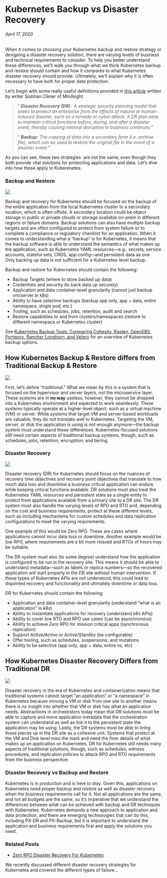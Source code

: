 # Kubernetes Backup vs Disaster Recovery

###### April 17, 2020


When it comes to choosing your Kubernetes backup and restore strategy or designing a disaster recovery solution, there are varying levels of business and technical requirements to consider. To help you better understand these differences, we’ll walk you through what we think Kubernetes backup and restore should contain and how it compares to what Kubernetes disaster recovery should provide. Ultimately, we’ll explain why it is often necessary to have both for proper data protection.

Let’s begin with some really useful definitions provided in [this article](https://gomindsight.com/insights/blog/difference-between-disaster-recovery-and-backups/) written by writer Siobhan Climer of Mindsight.

> “ **_Disaster Recovery (DR)_**:  _A strategic security planning model that seeks to protect an enterprise from the effects of natural or human-induced disaster, such as a tornado or cyber attack. A DR plan aims to maintain critical functions before, during, and after a disaster event, thereby causing minimal disruption to business continuity._”
>
> “ **_Backup_**: _The copying of data into a secondary form (i.e. archive file), which can be used to restore the original file in the event of a disaster event._”

As you can see, these two strategies  are not the same, even though they both provide vital solutions for protecting applications and data. Let’s dive into how these apply to Kuberenetes.

### Backup and Restore

![](https://www.portworx.com/wp-content/uploads/2020/04/2-1024x232.png)

Backup and recovery for Kubernetes should be focused on the backup of the entire application from the local Kubernetes cluster to a secondary location, which is often offsite. A secondary location could be object storage in public or private clouds or storage available on-prem in different regions or failure domains. Backup solutions can also have multiple backup targets and are often configured to protect from system failure or to complete a compliance or regulatory checklist for an application. When it comes to understanding what a “backup” is for Kubernetes, it means that the backup software is able to understand the semantics of what makes up the application, such as Kubernetes YAML resources—e.g., secrets, service accounts, stateful sets, CRDS, app config—and persistent data as one.  Only backing up data is not sufficient for a Kubernetes-level backup.

Backup and restore for Kubernetes should contain the following:

- Backup Targets (where to store backed up data)
- Credentials and security (to back data up securely)
- Application and data container-level granularity (cannot just backup vm/server in k8s)
- Ability to have selective backups (backup app only, app + data, entire namespace, single pod, etc.)
- Tooling, such as schedules, jobs, retention, audit and search
- Restore capabilities to and from clusters/namespaces (restore to different namespace or Kubernetes cluster)

See [Kubernetes Backup Tools: Comparing Cohesity, Kasten, OpenEBS, Portworx, Rancher Longhorn, and Velero](https://www.portworx.com/kubernetes-backup-tools/) for an overview of Kubernetes backup options.

## How Kubernetes Backup & Restore differs from Traditional Backup & Restore

![](https://www.portworx.com/wp-content/uploads/2020/04/3.png)

First, let’s define “traditional.” What we mean by this is a system that is focused on the hypervisor and server layers, not the microservice layer. These systems are in **no way** useless; however, they cannot be dropped into a Kubernetes environment and expected to work seamlessly. These systems typically operate at a higher-level object, such as a virtual machine (VM) or server. While systems that target VM and server-based workloads are valuable, they do not translate well to Kubernetes. Targeting the VM, server, or disk the application is using is not enough anymore—the backup system must understand these differences. Kubernetes-focused solutions still need certain aspects of traditional backup systems, though, such as schedules, jobs, retention, encryption, and tiering.

### Disaster Recovery

![](https://www.portworx.com/wp-content/uploads/2020/04/4-1024x250.png)

Disaster recovery (DR) for Kubernetes should focus on the nuances of recovery time objectives and recovery point objectives that translate to how much data loss and downtime a business critical application can endure while keeping critical functions available. DR solutions must also treat the Kubernetes YAML resources and persistent state as a single entity to protect from applications available from a primary site to a DR site. The DR system must also handle the varying levels of RPO and RTO and, depending on the cost and business requirements, protect at these different levels, such as including mechanisms for custom schedules and data replication configurations to meet the varying requirements.

One example of this would be Zero RPO. These are cases where applications cannot incur data loss or downtime. Another example would be low RPO, where requirements are a bit more relaxed and RTOs of hours may be suitable.

The DR system must also (to some degree) understand how the application is configured to be run in the recovery site. This means it should be able to understand metadata—such as labels or replica numbers—so the recovered application will start properly in the DR site without human intervention. If these types of Kubernetes APIs are not understood, this could lead to disjointed recovery and functionality and ultimately downtime or data loss.

DR for Kubernetes should contain the following:

- Application and data container-level granularity (understand “what is an application” in k8s)
- Ability to instantiate applications for recovery (understand k8s APIs)
- Ability to cover low RTO and RPO use cases (can be asynchronous)
- Ability to achieve Zero RPO for mission critical apps (synchronous replication)
- Support Active/Active or Active/Standby (be configurable)
- Offer tooling, such as schedules, suspensions, and mutations
- Ability to be selective (app only, app + data, entire ns, etc)

## How Kubernetes Disaster Recovery Differs from Traditional DR

![](https://www.portworx.com/wp-content/uploads/2020/04/5-1024x495.png)

Disaster recovery in the era of Kubernetes and containerization means that traditional systems cannot target “an application” or “a namespace” in Kubernetes because moving a VM or disk from one site to another means there is no insight into whether that VM or disk has what an application needs. Abstractions in orchestrators today mean that DR solutions must be able to capture and move application metadata that the orchestration system can understand as well as link it to the persistent state the application may be using. Lastly, the DR systems must be able to bring those pieces up in the DR site as a cohesive unit. Systems that protect at the VM and Disk level miss the mark and need the finer details of what makes up an application on Kubernetes. DR for Kubernetes still needs many aspects of traditional solutions, though, such as schedules, witness procedures, and replication policies to attack RPO and RTO requirements from the business perspective.

### Disaster Recovery vs Backup and Restore

Kubernetes is in production and is here to stay. Given this, applications on Kubernetes need proper backup and restore as well as disaster recovery when the business requirements call for it. Not all applications are the same, and not all budgets are the same, so it’s imperative that we understand the differences between what can be achieved with backup and DR techniques with Kubernetes. Kubernetes demands a new approach to application and data protection, and there are emerging technologies that can do this, including PX-DR and PX-Backup, but it is important to understand the application and business requirements first and apply the solutions you need.

### Related Posts

- [Zero RPO Disaster Recovery For Kubernetes](https://portworx.com/blog/synchronizing-kubernetes-clusters-disaster-recovery/)

We recently discussed different disaster recovery strategies for Kubernetes and covered the different types of failure…
